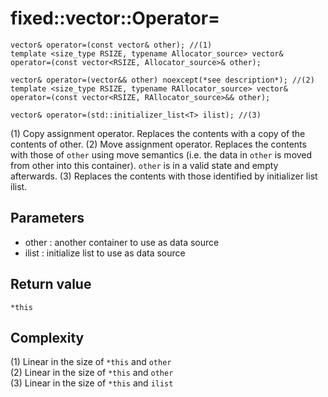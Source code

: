 # fixed::vector::Operator=
```
vector& operator=(const vector& other); //(1)
template <size_type RSIZE, typename Allocator_source> vector& operator=(const vector<RSIZE, Allocator_source>& other);
```
```
vector& operator=(vector&& other) noexcept(*see description*); //(2)
template <size_type RSIZE, typename RAllocator_source> vector& operator=(const vector<RSIZE, RAllocator_source>&& other);
```
```
vector& operator=(std::initializer_list<T> ilist); //(3)
```
(1) Copy assignment operator. Replaces the contents with a copy of the contents of other.
(2) Move assignment operator. Replaces the contents with those of `other` using move semantics (i.e. the data in `other` is moved from other into this container). `other` is in a valid state and empty afterwards.
(3) Replaces the contents with those identified by initializer list ilist.

## Parameters
- other : another container to use as data source
- ilist : initialize list to use as data source

## Return value
`*this`

## Complexity
(1) Linear in the size of `*this` and `other`   
(2) Linear in the size of `*this` and `other`   
(3) Linear in the size of `*this` and `ilist`   

